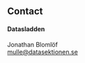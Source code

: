 ## Contact

#### Datasladden
Jonathan Blomlöf</br>
[mulle@datasektionen.se](mailto:mulle@datasektionen.se)
